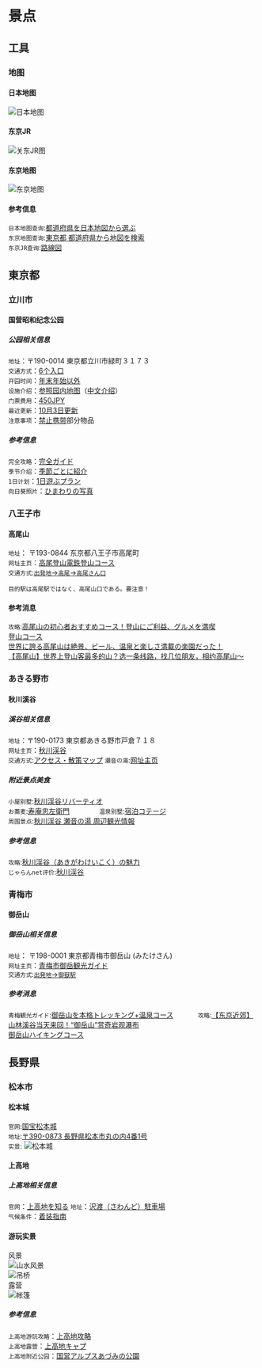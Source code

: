 # 景点
## 工具
### 地图
#### 日本地图   
![日本地图](assets/japan.png)   
#### 东京JR   
![关东JR图](assets/map_tokyo.jpg)   
#### 东京地图   
![东京地图](assets/tokyo.jpg)   
#### 参考信息
`日本地图查询`:[都道府県を日本地図から選ぶ](https://uub.jp/map/)      
`东京地图查询`:[東京都 都道府県から地図を検索](https://www.mapion.co.jp/map/admi13.html)    
`东京JR查询`:[路線図](https://www.jreast.co.jp/map/)    

## 東京都
### 立川市
#### 国营昭和纪念公园
##### 公园相关信息      
`地址`：〒190-0014 東京都立川市緑町３１７３     
`交通方式`：[6个入口]((https://www.showakinen-koen.jp/access/))     
`开园时间`：[年末年始以外](https://www.showakinen-koen.jp/guide/schedule/)      
`设施介绍`：[参照园内地图](https://www.showakinen-koen.jp/facility/)（[中文介绍](https://www.showakinen-koen.jp/zh/)）     
`门票费用`：[450JPY](https://www.showakinen-koen.jp/guide/price/)     
`最近更新`：[10月3日更新](https://www.showakinen-koen.jp/information/craft-event/)      
`注意事项`：[禁止携带](https://www.showakinen-koen.jp/guide/forbidden/)部分物品      

##### 参考信息
`完全攻略`：[完全ガイド](https://haveagood.holiday/articles/197)    
`季节介绍`：[季節ごとに紹介](https://aumo.jp/articles/46171)  
`1日计划`：[1日遊ぶプラン](https://play-life.jp/plans/18578)         
`向日葵照片`：[ひまわりの写真](https://www.himawaribatake.net/showakinenpark.php)      

### 八王子市
#### 高尾山
`地址`： 〒193-0844 东京都八王子市高尾町         
`网址主页`：[高尾登山電鉄登山コース](https://www.takaotozan.co.jp/course/)     
`交通方式`:[`出発地`→`高尾`→`高尾さん口`](https://www.takaotozan.co.jp/trafic/)　　
```
目的駅は高尾駅ではなく、高尾山口である。要注意！
```
#### 参考消息 　　　
`攻略`:[高尾山の初心者おすすめコース！登山にご利益、グルメを満喫](https://travel.rakuten.co.jp/mytrip/howto/takaosan-guide)                
[登山コース](https://mttakaomagazine.com/trails)   
[世界に誇る高尾山は絶景、ビール、温泉と楽しさ満載の楽園だった！](https://gurutabi.gnavi.co.jp/a/a_2063/)     
[【高尾山】世界上登山客最多的山？选一条线路，找几位朋友，相约高尾山～](https://matcha-jp.com/cn/1329)                       

### あきる野市
#### 秋川溪谷
##### 溪谷相关信息
`地址`：〒190-0173 東京都あきる野市戸倉７１８    
`网址主页`：[秋川渓谷](https://www.akirunokanko.com/)    
`交通方式`:[アクセス・散策マップ](https://www.akirunokanko.com/?cat=41)
`瀬音の湯`:[网址主页](http://www.seotonoyu.jp/)

##### 附近景点美食
`小屋别墅`:[秋川渓谷リバーティオ](https://www.rivertio.com/about/)     
`お蕎麦`:[寿庵忠左衛門](http://www.sumiya-men.com/?mode=f2)　　　　
`温泉别墅`:[宿泊コテージ](http://www.seotonoyu.jp/cottage/cottage-price/)    
`周围景点`:[秋川渓谷 瀬音の湯 周辺観光情報](http://www.seotonoyu.jp/sightseeing/)   

##### 参考信息
`攻略`:[秋川渓谷（あきがわけいこく）の魅力](http://www.city.akiruno.tokyo.jp/0000001850.html)    
`じゃらんnet评价`:[秋川渓谷](https://www.jalan.net/kankou/spt_13228ab2040116440/)

### 青梅市
#### 御岳山
##### 御岳山相关信息
`地址`： 〒198-0001 東京都青梅市御岳山  (みたけさん)      
`网址主页`：[青梅市御岳観光ガイド](https://www.ome-okutama.com/mitake/)     
`交通方式`:[`出発地`→`御嶽駅`](https://www.ome-okutama.com/mitake/access.html)

##### 参考消息
`青梅観光ガイド`:[御岳山を本格トレッキング+温泉コース](https://www.city.ome.tokyo.jp/site/omekanko/20258.html)   　　　
`攻略`:[【东京近郊】山林溪谷当天来回！“御岳山”赏奇岩观瀑布
](https://matcha-jp.com/cn/5469)             
[御岳山ハイキングコース](https://www.omekanko.gr.jp/course/mitake-mountain-hiking/)     


## 長野県
### 松本市
#### 松本城
`官网`:[国宝松本城](https://www.matsumoto-castle.jp/)   
`地址`:[〒390-0873 長野県松本市丸の内4番1号](https://www.matsumoto-castle.jp/access)   
`实景`:
![松本城](assets/matsumotojyou.jpg)   
#### 上高地
##### 上高地相关信息
`官网`：[上高地を知る](https://www.kamikochi.or.jp/)
`地址`：[沢渡（さわんど）駐車場](https://www.kamikochi.or.jp/access)   
`气候条件`：[着装指南](https://www.kamikochi.or.jp/learn/season)
#### 游玩实景
风景    
![山水风景](assets/kamikoti_river.jpg)        
![吊桥](assets/kamikoti_bridge.jpg)          
露营    
![帐篷](assets/kakikoti_camp.jpg)          
##### 参考信息
`上高地游玩攻略`：[上高地攻略](https://chubu.letsgojp.com/archives/412709/)    
`上高地露营`：[上高地キャプ](https://www.kamikochi.or.jp/enjoy/campsites)   
`上高地附近公园`：[国営アルプスあづみの公園](http://www.azumino-koen.jp/horigane_hotaka/)